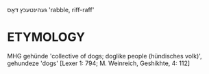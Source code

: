 געהינטעכץ
דאָס
'rabble, riff-raff'

ETYMOLOGY
===========
MHG gehünde 'collective of dogs; doglike people (hündisches volk)', gehundeze 'dogs'
[Lexer 1: 794; M. Weinreich, Geshikhte, 4: 112]